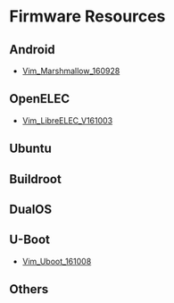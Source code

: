 # Firmware Resources


## Android
* [Vim_Marshmallow_160928](http://www.mediafire.com/file/rguc5b66hv6qh5v/Vim_Marshmallow_160928.7z)


## OpenELEC
* [Vim_LibreELEC_V161003](http://www.mediafire.com/file/5no00kbnbbu8zxc/Vim_LibreELEC_V161003.7z)


## Ubuntu



## Buildroot



## DualOS



## U-Boot
* [Vim_Uboot_161008](http://www.mediafire.com/file/kf0swm3cvk0j86j/Vim_Uboot_161008.7z)



## Others
